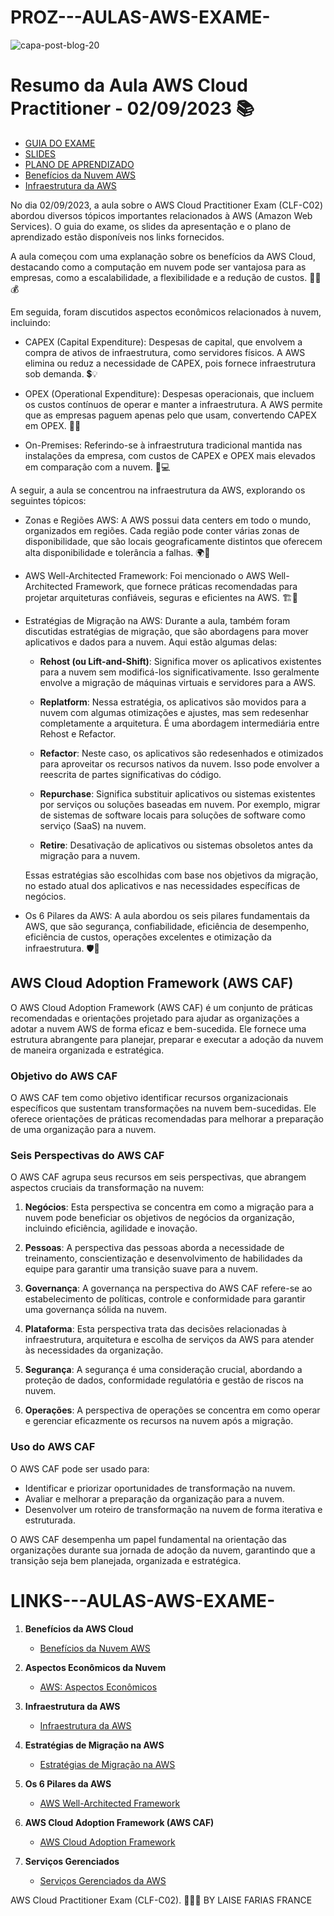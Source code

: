 # PROZ---AULAS-AWS-EXAME-
![capa-post-blog-20](https://github.com/LaiFrance/PROZ---AULAS-AWS-EXAME-/assets/91226847/15bf6611-1dd2-45d2-87b8-72ec7c589fcf)

# Resumo da Aula AWS Cloud Practitioner - 02/09/2023 📚

- [GUIA DO EXAME](https://d1.awsstatic.com/pt_BR/training-and-certification/docs-cloud-practitioner/AWS-Certified-Cloud-Practitioner_Exam-Guide_C02.pdf)
- [SLIDES](https://docs.google.com/presentation/d/1VMX2Em3AK3Fdjl6cG35SVJ6dWhJBhV7RTZhUM_LXQPc/edit?usp=sharing)
- [PLANO DE APRENDIZADO](https://explore.skillbuilder.aws/learn/public/learning_plan/view/1543/cloud-essentials-learning-plan-portuguese)
- [Benefícios da Nuvem AWS](https://aws.amazon.com/pt/application-hosting/benefits/)
- [Infraestrutura da AWS](https://aws.amazon.com/pt/about-aws/global-infrastructure/)
                                                                                                                                                                                                                                                                                                                                                                                                                    

No dia 02/09/2023, a aula sobre o AWS Cloud Practitioner Exam (CLF-C02) abordou diversos tópicos importantes relacionados à AWS (Amazon Web Services). O guia do exame, os slides da apresentação e o plano de aprendizado estão disponíveis nos links fornecidos.

A aula começou com uma explanação sobre os benefícios da AWS Cloud, destacando como a computação em nuvem pode ser vantajosa para as empresas, como a escalabilidade, a flexibilidade e a redução de custos. 💼🌐💰

Em seguida, foram discutidos aspectos econômicos relacionados à nuvem, incluindo:

- CAPEX (Capital Expenditure): Despesas de capital, que envolvem a compra de ativos de infraestrutura, como servidores físicos. A AWS elimina ou reduz a necessidade de CAPEX, pois fornece infraestrutura sob demanda. 💲💡

- OPEX (Operational Expenditure): Despesas operacionais, que incluem os custos contínuos de operar e manter a infraestrutura. A AWS permite que as empresas paguem apenas pelo que usam, convertendo CAPEX em OPEX. 💼🔧

- On-Premises: Referindo-se à infraestrutura tradicional mantida nas instalações da empresa, com custos de CAPEX e OPEX mais elevados em comparação com a nuvem. 🏢💻

A seguir, a aula se concentrou na infraestrutura da AWS, explorando os seguintes tópicos:

- Zonas e Regiões AWS: A AWS possui data centers em todo o mundo, organizados em regiões. Cada região pode conter várias zonas de disponibilidade, que são locais geograficamente distintos que oferecem alta disponibilidade e tolerância a falhas. 🌍🏢

- AWS Well-Architected Framework: Foi mencionado o AWS Well-Architected Framework, que fornece práticas recomendadas para projetar arquiteturas confiáveis, seguras e eficientes na AWS. 🏗️🔐

- Estratégias de Migração na AWS: Durante a aula, também foram discutidas estratégias de migração, que são abordagens para mover aplicativos e dados para a nuvem. Aqui estão algumas delas:

    - **Rehost (ou Lift-and-Shift)**: Significa mover os aplicativos existentes para a nuvem sem modificá-los significativamente. Isso geralmente envolve a migração de máquinas virtuais e servidores para a AWS.

    - **Replatform**: Nessa estratégia, os aplicativos são movidos para a nuvem com algumas otimizações e ajustes, mas sem redesenhar completamente a arquitetura. É uma abordagem intermediária entre Rehost e Refactor.

    - **Refactor**: Neste caso, os aplicativos são redesenhados e otimizados para aproveitar os recursos nativos da nuvem. Isso pode envolver a reescrita de partes significativas do código.

    - **Repurchase**: Significa substituir aplicativos ou sistemas existentes por serviços ou soluções baseadas em nuvem. Por exemplo, migrar de sistemas de software locais para soluções de software como serviço (SaaS) na nuvem.

    - **Retire**: Desativação de aplicativos ou sistemas obsoletos antes da migração para a nuvem.

    Essas estratégias são escolhidas com base nos objetivos da migração, no estado atual dos aplicativos e nas necessidades específicas de negócios.

- Os 6 Pilares da AWS: A aula abordou os seis pilares fundamentais da AWS, que são segurança, confiabilidade, eficiência de desempenho, eficiência de custos, operações excelentes e otimização da infraestrutura. 🛡️🚀
## AWS Cloud Adoption Framework (AWS CAF)

O AWS Cloud Adoption Framework (AWS CAF) é um conjunto de práticas recomendadas e orientações projetado para ajudar as organizações a adotar a nuvem AWS de forma eficaz e bem-sucedida. Ele fornece uma estrutura abrangente para planejar, preparar e executar a adoção da nuvem de maneira organizada e estratégica.

### Objetivo do AWS CAF

O AWS CAF tem como objetivo identificar recursos organizacionais específicos que sustentam transformações na nuvem bem-sucedidas. Ele oferece orientações de práticas recomendadas para melhorar a preparação de uma organização para a nuvem.

### Seis Perspectivas do AWS CAF

O AWS CAF agrupa seus recursos em seis perspectivas, que abrangem aspectos cruciais da transformação na nuvem:

1. **Negócios**: Esta perspectiva se concentra em como a migração para a nuvem pode beneficiar os objetivos de negócios da organização, incluindo eficiência, agilidade e inovação.

2. **Pessoas**: A perspectiva das pessoas aborda a necessidade de treinamento, conscientização e desenvolvimento de habilidades da equipe para garantir uma transição suave para a nuvem.

3. **Governança**: A governança na perspectiva do AWS CAF refere-se ao estabelecimento de políticas, controle e conformidade para garantir uma governança sólida na nuvem.

4. **Plataforma**: Esta perspectiva trata das decisões relacionadas à infraestrutura, arquitetura e escolha de serviços da AWS para atender às necessidades da organização.

5. **Segurança**: A segurança é uma consideração crucial, abordando a proteção de dados, conformidade regulatória e gestão de riscos na nuvem.

6. **Operações**: A perspectiva de operações se concentra em como operar e gerenciar eficazmente os recursos na nuvem após a migração.

### Uso do AWS CAF

O AWS CAF pode ser usado para:

- Identificar e priorizar oportunidades de transformação na nuvem.
- Avaliar e melhorar a preparação da organização para a nuvem.
- Desenvolver um roteiro de transformação na nuvem de forma iterativa e estruturada.

O AWS CAF desempenha um papel fundamental na orientação das organizações durante sua jornada de adoção da nuvem, garantindo que a transição seja bem planejada, organizada e estratégica.

# LINKS---AULAS-AWS-EXAME-
1. **Benefícios da AWS Cloud**
   - [Benefícios da Nuvem AWS](https://aws.amazon.com/pt/application-hosting/benefits/)

2. **Aspectos Econômicos da Nuvem**
   - [AWS: Aspectos Econômicos](https://aws.amazon.com/pt/pricing/)

3. **Infraestrutura da AWS**
   - [Infraestrutura da AWS](https://aws.amazon.com/pt/about-aws/global-infrastructure/)

4. **Estratégias de Migração na AWS**
   - [Estratégias de Migração na AWS](https://aws.amazon.com/pt/cloud-migration/strategies/)

5. **Os 6 Pilares da AWS**
   - [AWS Well-Architected Framework](https://aws.amazon.com/pt/architecture/well-architected/)

6. **AWS Cloud Adoption Framework (AWS CAF)**
   - [AWS Cloud Adoption Framework](https://aws.amazon.com/pt/cloud-adoption-framework/)
     
7. **Serviços Gerenciados**
   - [Serviços Gerenciados da AWS](https://aws.amazon.com/pt/products/managed-services/)


 AWS Cloud Practitioner Exam (CLF-C02). 📖👩‍💻 BY LAISE FARIAS FRANCE 
